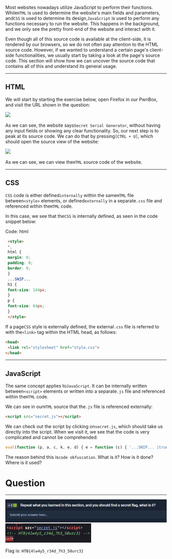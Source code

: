 Most websites nowadays utilize JavaScript to perform their functions. While`HTML` is used to determine the website's main fields and parameters, and`CSS` is used to determine its design,`JavaScript` is used to perform any functions necessary to run the website. This happens in the background, and we only see the pretty front-end of the website and interact with it.

Even though all of this source code is available at the client-side, it is rendered by our browsers, so we do not often pay attention to the HTML source code. However, if we wanted to understand a certain page's client-side functionalities, we usually start by taking a look at the page's source code. This section will show how we can uncover the source code that contains all of this and understand its general usage.

---

## HTML

We will start by starting the exercise below, open Firefox in our PwnBox, and visit the URL shown in the question:

 ![](https://academy.hackthebox.com/storage/modules/41/js_deobf_mainsite.jpg)

As we can see, the website says`Secret Serial Generator`, without having any input fields or showing any clear functionality. So, our next step is to peak at its source code. We can do that by pressing`[CTRL + U]`, which should open the source view of the website:

 ![](https://academy.hackthebox.com/storage/modules/41/js_deobf_mainsite_source_1.jpg)

As we can see, we can view the`HTML` source code of the website.

---

## CSS

`CSS` code is either defined`internally` within the same`HTML` file between`<style>` elements, or defined`externally` in a separate`.css` file and referenced within the`HTML` code.

In this case, we see that the`CSS` is internally defined, as seen in the code snippet below:

Code: html

```html
 <style>
 *,
 html {
 margin: 0;
 padding: 0;
 border: 0;
 }
 ...SNIP...
 h1 {
 font-size: 144px;
 }
 p {
 font-size: 64px;
 }
 </style>
```

If a page`CSS` style is externally defined, the external`.css` file is referred to with the`<link>` tag within the HTML head, as follows:



```html
<head>
 <link rel="stylesheet" href="style.css">
</head>
```

---

## JavaScript

The same concept applies to`JavaScript`. It can be internally written between`<script>` elements or written into a separate`.js` file and referenced within the`HTML` code.

We can see in our`HTML` source that the`.js` file is referenced externally:

```html
<script src="secret.js"></script>
```

We can check out the script by clicking on`secret.js`, which should take us directly into the script. When we visit it, we see that the code is very complicated and cannot be comprehended:


```javascript
eval(function (p, a, c, k, e, d) { e = function (c) { '...SNIP... |true|function'.split('|'), 0, {}))
```

The reason behind this is`code obfuscation`. What is it? How is it done? Where is it used?

# Question
---
![Pasted image 20250130132433.png](../../../IMAGES/Pasted%20image%2020250130132433.png)
![Pasted image 20250130132455.png](../../../IMAGES/Pasted%20image%2020250130132455.png)


Flag is: `HTB{4lw4y5_r34d_7h3_50urc3}`
